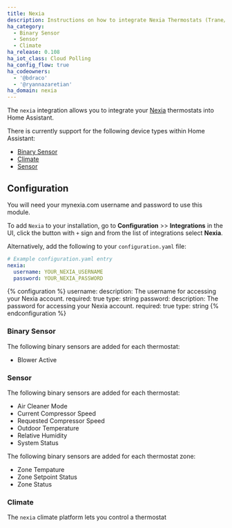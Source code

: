 ```yaml
---
title: Nexia
description: Instructions on how to integrate Nexia Thermostats (Trane/American Standard) into Home Assistant.
ha_category:
  - Binary Sensor
  - Sensor
  - Climate
ha_release: 0.108
ha_iot_class: Cloud Polling
ha_config_flow: true
ha_codeowners:
  - '@bdraco'
  - '@ryannazaretian'
ha_domain: nexia
---
```


The `nexia` integration allows you to integrate your [Nexia](https://mynexia.com/) thermostats into Home Assistant.

There is currently support for the following device types within Home Assistant:

- [Binary Sensor](#binary-sensor)
- [Climate](#climate)
- [Sensor](#sensor)

## Configuration

You will need your mynexia.com username and password to use this module.

To add `Nexia` to your installation, go to **Configuration** >> **Integrations** in the UI, click the button with `+` sign and from the list of integrations select **Nexia**.

Alternatively, add the following to your `configuration.yaml` file:

```yaml
# Example configuration.yaml entry
nexia:
  username: YOUR_NEXIA_USERNAME
  password: YOUR_NEXIA_PASSWORD
```

{% configuration %}
username:
  description: The username for accessing your Nexia account.
  required: true
  type: string
password:
  description: The password for accessing your Nexia account.
  required: true
  type: string
{% endconfiguration %}

### Binary Sensor

The following binary sensors are added for each thermostat:

- Blower Active

### Sensor

The following binary sensors are added for each thermostat:

- Air Cleaner Mode
- Current Compressor Speed
- Requested Compressor Speed
- Outdoor Temperature
- Relative Humidity
- System Status

The following binary sensors are added for each thermostat zone:

- Zone Tempature
- Zone Setpoint Status
- Zone Status

### Climate

The `nexia` climate platform lets you control a thermostat


